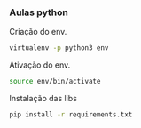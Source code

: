 ### Aulas python

Criação do env.

```sh
virtualenv -p python3 env
```

Ativação do env.

```sh
source env/bin/activate
```

Instalação das libs

```sh
pip install -r requirements.txt
```

